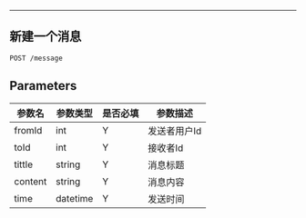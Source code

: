 
---
## 新建一个消息

```
POST /message
```

## Parameters

|参数名|参数类型|是否必填|参数描述|
|-----|--------|-------|--------|
|fromId|int|Y|发送者用户Id|
|toId|int|Y|接收者Id|
|tittle|string|Y|消息标题|
|content|string|Y|消息内容|
|time|datetime|Y|发送时间|
